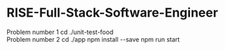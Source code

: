 # RISE-Full-Stack-Software-Engineer
Problem number 1 cd ./unit-test-food  
Problem number 2 cd ./app  npm install --save npm run start